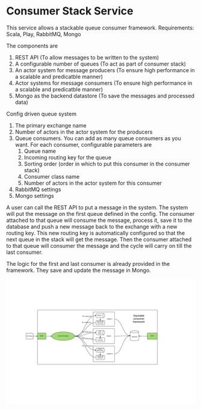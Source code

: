 # Consumer Stack Service

This service allows a stackable queue consumer framework.
Requirements: Scala, Play, RabbitMQ, Mongo

The components are

1. REST API (To allow messages to be written to the system)
2. A configurable number of queues (To act as part of consumer stack)
3. An actor system for message producers (To ensure high performance in a scalable and predicatble manner)
4. Actor systems for message consumers (To ensure high performance in a scalable and predicatble manner)
5. Mongo as the backend datastore (To save the messages and processed data)

Config driven queue system

1. The primary exchange name
2. Number of actors in the actor system for the producers
3. Queue consumers. You can add as many queue consumers as you want. For each consumer, configurable parameters are 
   1. Queue name
   2. Incoming routing key for the queue
   3. Sorting order (order in which to put this consumer in the consumer stack)
   4. Consumer class name
   5. Number of actors in the actor system for this consumer
4. RabbitMQ settings
5. Mongo settings

A user can call the REST API to put a message in the system. The system will put the message on the first queue defined in the config. The consumer attached to that queue will consume the message, process it, save it to the database and push a new message back to the exchange with a new routing key. This new routing key is automatically configured so that the next queue in the stack will get the message. Then the consumer attached to that queue will consumer the message and the cycle will carry on till the last consumer.

The logic for the first and last consumer is already provided in the framework. They save and update the message in Mongo.

![Alt text](/project/design.jpeg?raw=true "Optional Title")
